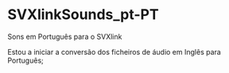 # SVXlinkSounds_pt-PT
 Sons em Português para o SVXlink

Estou a iniciar a conversão dos ficheiros de áudio em Inglês para Português;